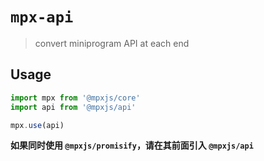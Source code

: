 # `mpx-api`

> convert miniprogram API at each end

## Usage

```js
import mpx from '@mpxjs/core'
import api from '@mpxjs/api'

mpx.use(api)
```

**如果同时使用 `@mpxjs/promisify`，请在其前面引入 `@mpxjs/api`**
